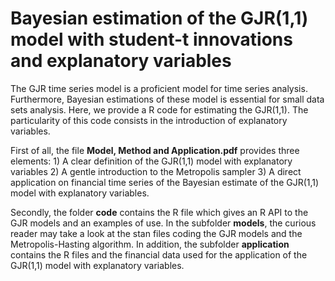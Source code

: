 # Bayesian estimation of the GJR(1,1) model with student-t innovations and explanatory variables
The GJR time series model is a proficient model for time series analysis. Furthermore, Bayesian estimations of these model is essential for small data sets analysis. Here, we provide a R code for estimating the GJR(1,1).
The particularity of this code consists in the introduction of explanatory variables.

First of all, the file **Model, Method and Application.pdf** provides three elements: 1) A clear definition of the GJR(1,1) model with explanatory variables 2) A gentle introduction to the Metropolis sampler 3) A direct application on financial time series of the Bayesian estimate of the GJR(1,1) model with explanatory variables.

Secondly, the folder **code** contains the R file which gives an R API to the GJR models and an examples of use. In the subfolder **models**, the curious reader may take a look at the stan files coding the GJR models and the Metropolis-Hasting algorithm. In addition, the subfolder **application** contains the R files and the financial data used for the application of the GJR(1,1) model with explanatory variables.
